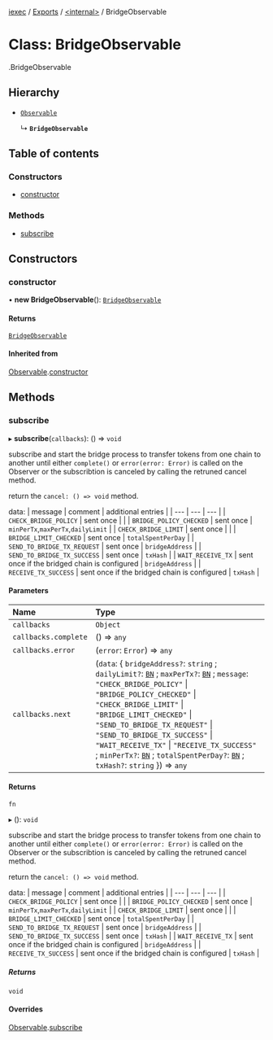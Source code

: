 [iexec](../README.md) / [Exports](../modules.md) / [<internal\>](../modules/internal_.md) / BridgeObservable

# Class: BridgeObservable

[<internal>](../modules/internal_.md).BridgeObservable

## Hierarchy

- [`Observable`](Observable.md)

  ↳ **`BridgeObservable`**

## Table of contents

### Constructors

- [constructor](internal_.BridgeObservable.md#constructor)

### Methods

- [subscribe](internal_.BridgeObservable.md#subscribe)

## Constructors

### constructor

• **new BridgeObservable**(): [`BridgeObservable`](internal_.BridgeObservable.md)

#### Returns

[`BridgeObservable`](internal_.BridgeObservable.md)

#### Inherited from

[Observable](Observable.md).[constructor](Observable.md#constructor)

## Methods

### subscribe

▸ **subscribe**(`callbacks`): () => `void`

subscribe and start the bridge process to transfer tokens from one chain to another until either `complete()` or `error(error: Error)` is called on the Observer or the subscribtion is canceled by calling the retruned cancel method.

return the `cancel: () => void` method.

data:
| message | comment | additional entries |
| --- | --- | --- |
| `CHECK_BRIDGE_POLICY` | sent once | |
| `BRIDGE_POLICY_CHECKED` | sent once | `minPerTx`,`maxPerTx`,`dailyLimit` |
| `CHECK_BRIDGE_LIMIT` | sent once | |
| `BRIDGE_LIMIT_CHECKED` | sent once | `totalSpentPerDay` |
| `SEND_TO_BRIDGE_TX_REQUEST` | sent once | `bridgeAddress` |
| `SEND_TO_BRIDGE_TX_SUCCESS` | sent once | `txHash` |
| `WAIT_RECEIVE_TX` | sent once if the bridged chain is configured | `bridgeAddress` |
| `RECEIVE_TX_SUCCESS` | sent once if the bridged chain is configured | `txHash` |

#### Parameters

| Name                 | Type                                                                                                                                                                                                                                                                                                                                                                                                                                                                     |
| :------------------- | :----------------------------------------------------------------------------------------------------------------------------------------------------------------------------------------------------------------------------------------------------------------------------------------------------------------------------------------------------------------------------------------------------------------------------------------------------------------------- |
| `callbacks`          | `Object`                                                                                                                                                                                                                                                                                                                                                                                                                                                                 |
| `callbacks.complete` | () => `any`                                                                                                                                                                                                                                                                                                                                                                                                                                                              |
| `callbacks.error`    | (`error`: `Error`) => `any`                                                                                                                                                                                                                                                                                                                                                                                                                                              |
| `callbacks.next`     | (`data`: { `bridgeAddress?`: `string` ; `dailyLimit?`: [`BN`](utils.BN.md) ; `maxPerTx?`: [`BN`](utils.BN.md) ; `message`: `"CHECK_BRIDGE_POLICY"` \| `"BRIDGE_POLICY_CHECKED"` \| `"CHECK_BRIDGE_LIMIT"` \| `"BRIDGE_LIMIT_CHECKED"` \| `"SEND_TO_BRIDGE_TX_REQUEST"` \| `"SEND_TO_BRIDGE_TX_SUCCESS"` \| `"WAIT_RECEIVE_TX"` \| `"RECEIVE_TX_SUCCESS"` ; `minPerTx?`: [`BN`](utils.BN.md) ; `totalSpentPerDay?`: [`BN`](utils.BN.md) ; `txHash?`: `string` }) => `any` |

#### Returns

`fn`

▸ (): `void`

subscribe and start the bridge process to transfer tokens from one chain to another until either `complete()` or `error(error: Error)` is called on the Observer or the subscribtion is canceled by calling the retruned cancel method.

return the `cancel: () => void` method.

data:
| message | comment | additional entries |
| --- | --- | --- |
| `CHECK_BRIDGE_POLICY` | sent once | |
| `BRIDGE_POLICY_CHECKED` | sent once | `minPerTx`,`maxPerTx`,`dailyLimit` |
| `CHECK_BRIDGE_LIMIT` | sent once | |
| `BRIDGE_LIMIT_CHECKED` | sent once | `totalSpentPerDay` |
| `SEND_TO_BRIDGE_TX_REQUEST` | sent once | `bridgeAddress` |
| `SEND_TO_BRIDGE_TX_SUCCESS` | sent once | `txHash` |
| `WAIT_RECEIVE_TX` | sent once if the bridged chain is configured | `bridgeAddress` |
| `RECEIVE_TX_SUCCESS` | sent once if the bridged chain is configured | `txHash` |

##### Returns

`void`

#### Overrides

[Observable](Observable.md).[subscribe](Observable.md#subscribe)
